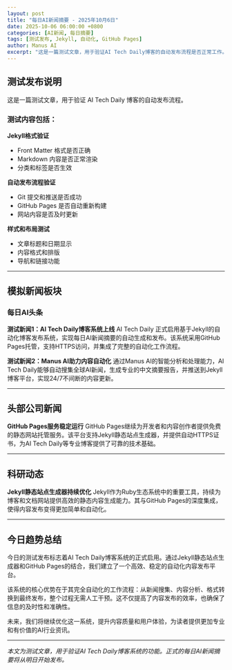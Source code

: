 ```yaml
---
layout: post
title: "每日AI新闻摘要 - 2025年10月6日"
date: 2025-10-06 06:00:00 +0800
categories: [AI新闻, 每日摘要]
tags: [测试发布, Jekyll, 自动化, GitHub Pages]
author: Manus AI
excerpt: "这是一篇测试文章，用于验证AI Tech Daily博客的自动发布流程是否正常工作。"
---
```


## 测试发布说明

这是一篇测试文章，用于验证 AI Tech Daily 博客的自动发布流程。

### 测试内容包括：

**Jekyll格式验证**
- Front Matter 格式是否正确
- Markdown 内容是否正常渲染
- 分类和标签是否生效

**自动发布流程验证**
- Git 提交和推送是否成功
- GitHub Pages 是否自动重新构建
- 网站内容是否及时更新

**样式和布局测试**
- 文章标题和日期显示
- 内容格式和排版
- 导航和链接功能

---

## 模拟新闻板块

### 每日AI头条

**测试新闻1：AI Tech Daily博客系统上线**
AI Tech Daily 正式启用基于Jekyll的自动化博客发布系统，实现每日AI新闻摘要的自动生成和发布。该系统采用GitHub Pages托管，支持HTTPS访问，并集成了完整的自动化工作流程。

**测试新闻2：Manus AI助力内容自动化**
通过Manus AI的智能分析和处理能力，AI Tech Daily能够自动搜集全球AI新闻，生成专业的中文摘要报告，并推送到Jekyll博客平台，实现24/7不间断的内容更新。

---

## 头部公司新闻

**GitHub Pages服务稳定运行**
GitHub Pages继续为开发者和内容创作者提供免费的静态网站托管服务。该平台支持Jekyll静态站点生成器，并提供自动HTTPS证书，为AI Tech Daily等专业博客提供了可靠的技术基础。

---

## 科研动态

**Jekyll静态站点生成器持续优化**
Jekyll作为Ruby生态系统中的重要工具，持续为博客和文档网站提供高效的静态内容生成能力。其与GitHub Pages的深度集成，使得内容发布变得更加简单和自动化。

---

## 今日趋势总结

今日的测试发布标志着AI Tech Daily博客系统的正式启用。通过Jekyll静态站点生成器和GitHub Pages的结合，我们建立了一个高效、稳定的自动化内容发布平台。

该系统的核心优势在于其完全自动化的工作流程：从新闻搜集、内容分析、格式转换到最终发布，整个过程无需人工干预。这不仅提高了内容发布的效率，也确保了信息的及时性和准确性。

未来，我们将继续优化这一系统，提升内容质量和用户体验，为读者提供更加专业和有价值的AI行业资讯。

---

*本文为测试文章，用于验证AI Tech Daily博客系统的功能。正式的每日AI新闻摘要将从明日开始发布。*

